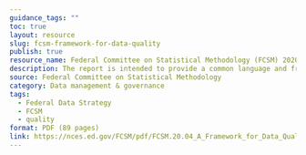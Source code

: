 ```yaml
---
guidance_tags: ""
toc: true
layout: resource
slug: fcsm-framework-for-data-quality
publish: true
resource_name: Federal Committee on Statistical Methodology (FCSM) 2020-4, A Framework for Data Quality
description: The report is intended to provide a common language and framework for reporting on the quality of data sets and a foundation upon which federal agencies can make decision about the management of data products throughout their lifecycle. The report fulfills a responsibility under Action Step 19 of the Federal Data Strategy 2020 Action Plan.
source: Federal Committee on Statistical Methodology
category: Data management & governance
tags:
  - Federal Data Strategy
  - FCSM
  - quality
format: PDF (89 pages)
link: https://nces.ed.gov/FCSM/pdf/FCSM.20.04_A_Framework_for_Data_Quality.pdf
---
```

